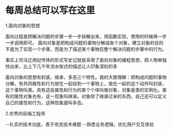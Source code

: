 ﻿# 每周总结可以写在这里

1.面向对象的思想

面向过程是把解决问题的步骤一步一步拆解出来，用函数实现，使用的时候再一步一步调用即可。
面向对象是把构成问题的事物分解成各个对象，建立对象的目的不是为了实现一个步骤，而是为了描述某个事物在整个解决问题的步骤中的行为。
 
事实上司马迁用纪传体的形式写史记就是采用了面向对象的编程思想，把人物单独拎出来，比上下几千年流水账式的描述让人印象深刻的多
 
面向对象的思想有封装，继承，多态三个特性。我的大致理解：把构成问题的事物分解，有共同属性和行为放在一起给到一个事物上，放在一起的这个动作叫封装，这个事物叫类。具有这些属性和行为的某个个体叫做对象，对象是类的实例化。类有的属性对象也有，这一现象叫继承。对象除了继承过来的东西，自己还可以定义自己的属性和行为，这种现象就叫多态。

2.优秀的前端工程师

--扎实的技术功底，善于攻克技术难题
--熟悉业务逻辑，优化用户交互体验